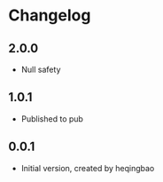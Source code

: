 # Changelog

## 2.0.0

* Null safety

## 1.0.1

* Published to pub

## 0.0.1

* Initial version, created by heqingbao